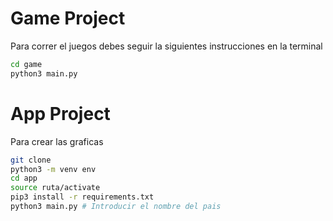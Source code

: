 # Game Project

Para correr el juegos debes seguir la siguientes instrucciones en la terminal
``` sh
cd game
python3 main.py
```

# App Project

Para crear las graficas
``` sh
git clone
python3 -m venv env
cd app
source ruta/activate
pip3 install -r requirements.txt
python3 main.py # Introducir el nombre del pais
```